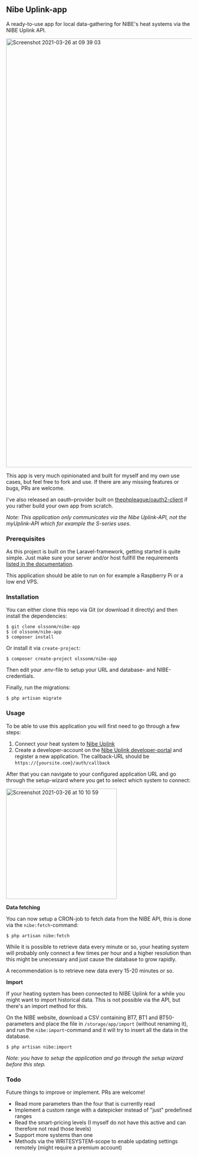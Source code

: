 ## Nibe Uplink-app

A ready-to-use app for local data-gathering for NIBE's heat systems via the NIBE Uplink API.

<img width="1164" alt="Screenshot 2021-03-26 at 09 39 03" src="https://user-images.githubusercontent.com/907114/112606094-4735ce80-8e18-11eb-9955-dba435aa2411.png">

This app is very much opinionated and built for myself and my own use cases, but feel free to fork and use. If there are any missing features or bugs, PRs are welcome.

I've also released an oauth-provider built on [thephpleague/oauth2-client](https://github.com/thephpleague/oauth2-client) if you rather build your own app from scratch.

*Note: This application only communicates via the Nibe Uplink-API, not the myUplink-API which for example the S-series uses.*

### Prerequisites

As this project is built on the Laravel-framework, getting started is quite simple. Just make sure your server and/or host fullfill the requirements [listed in the documentation](https://laravel.com/docs/8.x/deployment#server-requirements). 

This application should be able to run on for example a Raspberry Pi or a low end VPS.

### Installation

You can either clone this repo via Git (or download it directly) and then install the dependencies:

```
$ git clone olssonm/nibe-app
$ cd olssonm/nibe-app
$ composer install
```

Or install it via `create-project`:

```
$ composer create-project olssonm/nibe-app
```

Then edit your .env-file to setup your URL and database- and NIBE-credentials.

Finally, run the migrations:

```
$ php artisan migrate
```

### Usage

To be able to use this application you will first need to go through a few steps:

1. Connect your heat system to [Nibe Uplink](https://www.nibeuplink.com/)
2. Create a developer-account on the [Nibe Uplink developer-portal](https://api.nibeuplink.com/) and register a new application. The callback-URL should be `https://{yoursite.com}/auth/callback`

After that you can navigate to your configured application URL and go through the setup-wizard where you get to select which system to connect:

<img width="300" alt="Screenshot 2021-03-26 at 10 10 59" src="https://user-images.githubusercontent.com/907114/112609238-9a5d5080-8e1b-11eb-91ba-ab12ec9ca9cc.png">

**Data fetching**

You can now setup a CRON-job to fetch data from the NIBE API, this is done via the `nibe:fetch`-command:

```
$ php artisan nibe:fetch
```

While it is possible to retrieve data every minute or so, your heating system will probably only connect a few times per hour and a higher resolution than this might be unecessary and just cause the database to grow rapidly. 

A recommendation is to retrieve new data every 15-20 minutes or so.

**Import**

If your heating system has been connected to NIBE Uplink for a while you might want to import historical data. This is not possible via the API, but there's an import method for this.

On the NIBE website, download a CSV containing BT7, BT1 and BT50-parameters and place the file in `/storage/app/import` (without renaming it), and run the `nibe:import`-command and it will try to insert all the data in the database. 

```
$ php artisan nibe:import
```

*Note: you have to setup the application and go through the setup wizard before this step.*

### Todo

Future things to improve or implement. PRs are welcome!

- Read more parameters than the four that is currently read
- Implement a custom range with a datepicker instead of "just" predefined ranges
- Read the smart-pricing levels (I myself do not have this active and can therefore not read those levels)
- Support more systems than one
- Methods via the WRITESYSTEM-scope to enable updating settings remotely (might require a premium account)
